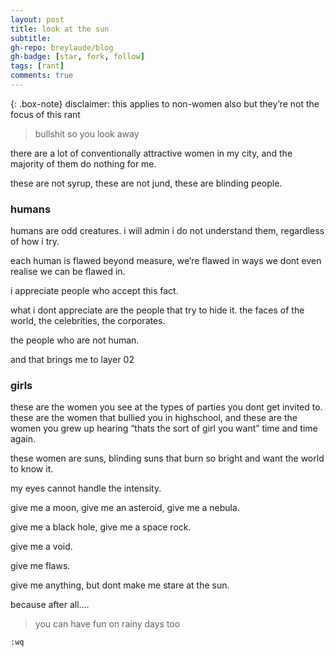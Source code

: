 ```yaml
---
layout: post
title: look at the sun
subtitle: 
gh-repo: breylaude/blog
gh-badge: [star, fork, follow]
tags: [rant]
comments: true
---
```


{: .box-note}
disclaimer: this applies to non-women also but they’re not the focus of this rant

> bullshit so you look away

there are a lot of conventionally attractive women in my city, and the majority of them do nothing for me.

these are not syrup, these are not jund, these are blinding people.

### humans

humans are odd creatures. i will admin i do not understand them, regardless of how i try.

each human is flawed beyond measure, we’re flawed in ways we dont even realise we can be flawed in.

i appreciate people who accept this fact.

what i dont appreciate are the people that try to hide it. the faces of the world, the celebrities, the corporates.

the people who are not human.

and that brings me to layer 02

### girls

these are the women you see at the types of parties you dont get invited to. these are the women that bullied you in highschool, and these are the women you grew up hearing “thats the sort of girl you want” time and time again.

these women are suns, blinding suns that burn so bright and want the world to know it.

my eyes cannot handle the intensity.

give me a moon, give me an asteroid, give me a nebula.

give me a black hole, give me a space rock.

give me a void.

give me flaws.

give me anything, but dont make me stare at the sun.

because after all….

> you can have fun on rainy days too

`:wq`

